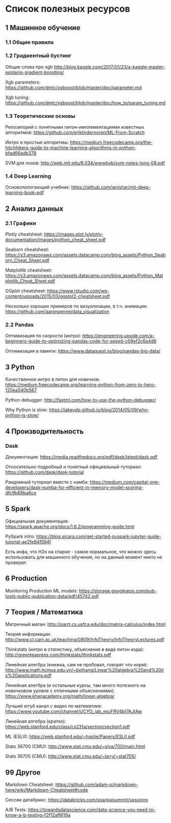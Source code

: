 # Список полезных ресурсов

## 1 Машинное обучение

### 1.1 Общие правила

### 1.2 Градиентный бустинг
Общие слова про xgb http://blog.kaggle.com/2017/01/23/a-kaggle-master-explains-gradient-boosting/

Xgb parameters: https://github.com/dmlc/xgboost/blob/master/doc/parameter.md

Xgb tuning: https://github.com/dmlc/xgboost/blob/master/doc/how_to/param_tuning.md 

### 1.3 Теоретические основы

Репозиторий с понятными питон-имплементациями известных алгоритмов: https://github.com/eriklindernoren/ML-From-Scratch

Интро в простые алгоритмы: https://medium.freecodecamp.org/the-hitchhikers-guide-to-machine-learning-algorithms-in-python-bfad66adb378

SVM для лохов: http://web.mit.edu/6.034/wwwbob/svm-notes-long-08.pdf

### 1.4 Deep Learning

Основопологающий учебник: https://github.com/janishar/mit-deep-learning-book-pdf

## 2 Анализ данных

### 2.1 Графики
Plotly cheatsheet: https://images.plot.ly/plotly-documentation/images/python_cheat_sheet.pdf

Seaborn cheatsheet: https://s3.amazonaws.com/assets.datacamp.com/blog_assets/Python_Seaborn_Cheat_Sheet.pdf

Matplotlib cheatsheet: https://s3.amazonaws.com/assets.datacamp.com/blog_assets/Python_Matplotlib_Cheat_Sheet.pdf

GGplot cheatsheet: https://www.rstudio.com/wp-content/uploads/2015/03/ggplot2-cheatsheet.pdf

Несколько хороших примеров по визуализации, в т.ч. анимации: https://github.com/aaronpenne/data_visualization

### 2.2 Pandas

Оптимизация по скорости (интро): https://engineering.upside.com/a-beginners-guide-to-optimizing-pandas-code-for-speed-c09ef2c6a4d6

Оптимизация в памяти: https://www.dataquest.io/blog/pandas-big-data/

## 3 Python

Качественное интро в питон для новичков: https://medium.freecodecamp.org/learning-python-from-zero-to-hero-120ea540b567

Python debugger: http://fastml.com/how-to-use-the-python-debugger/

Why Python is slow: https://jakevdp.github.io/blog/2014/05/09/why-python-is-slow/

## 4 Производительность

### Dask

Документация: https://media.readthedocs.org/pdf/dask/latest/dask.pdf

Относительно подробный и понятный официальный туториал: https://github.com/dask/dask-tutorial

Рандомный туториал вместе с намба: https://medium.com/capital-one-developers/dask-numba-for-efficient-in-memory-model-scoring-dfc9b68ba6ce

## 5 Spark

Официальная документация: https://spark.apache.org/docs/1.6.2/programming-guide.html

PySpark intro: https://blog.sicara.com/get-started-pyspark-jupyter-guide-tutorial-ae2fe84f594f

Есть инфа, что H2o на спарке - самое нормальное, что можно здесь использовать для машинного обучения, но на данный момент никто не проверял

## 6 Production

Monitoring Production ML models: https://storage.googleapis.com/pub-tools-public-publication-data/pdf/45742.pdf

## 7 Теория / Математика

Матричный матан: http://parrt.cs.usfca.edu/doc/matrix-calculus/index.html

Теория информации: http://www.cl.cam.ac.uk/teaching/0809/InfoTheory/InfoTheoryLectures.pdf

Thinkstats (интро в статистику, объяснения в виде питон кода): http://greenteapress.com/thinkstats/thinkstats.pdf

Линейная алегбра (книжка, сам не пробовал, говорят что норм): http://www.math.hcmus.edu.vn/~bxthang/Linear%20algebra%20and%20its%20applications.pdf

Линейная алегбра (и остальные курсы, там много полезного на новичковом уровне с отличными объяснениями): https://www.khanacademy.org/math/linear-algebra/

Лучший ютуб канал с видео по математике: https://www.youtube.com/channel/UCYO_jab_esuFRV4b17AJtAw

Линейная алгебра (кратко): https://web.stanford.edu/class/cs231a/section/section1.pdf

ML (ESLII): https://web.stanford.edu/~hastie/Papers/ESLII.pdf

Stats 36700 (CMU): http://www.stat.cmu.edu/~siva/700/main.html

Stats 36705 (CMU): http://www.stat.cmu.edu/~larry/=stat705/

## 99 Другое

Markdown Cheatsheet: https://github.com/adam-p/markdown-here/wiki/Markdown-Cheatsheet#code

Сессии датабрикс: https://databricks.com/sparkaisummit/sessions

A/B Tests: https://towardsdatascience.com/data-science-you-need-to-know-a-b-testing-f2f12aff619a